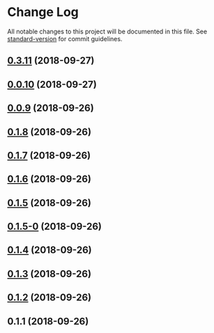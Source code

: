 # Change Log

All notable changes to this project will be documented in this file. See [standard-version](https://github.com/conventional-changelog/standard-version) for commit guidelines.

<a name="0.3.11"></a>
## [0.3.11](https://github.com/choufeng/m.xiajia.im/compare/v0.0.10...v0.3.11) (2018-09-27)



<a name="0.0.10"></a>
## [0.0.10](https://github.com/choufeng/m.xiajia.im/compare/v0.0.9...v0.0.10) (2018-09-27)



<a name="0.0.9"></a>
## [0.0.9](https://github.com/choufeng/m.xiajia.im/compare/v0.1.8...v0.0.9) (2018-09-26)



<a name="0.1.8"></a>
## [0.1.8](https://github.com/choufeng/m.xiajia.im/compare/v0.1.7...v0.1.8) (2018-09-26)



<a name="0.1.7"></a>
## [0.1.7](https://github.com/choufeng/m.xiajia.im/compare/v0.1.6...v0.1.7) (2018-09-26)



<a name="0.1.6"></a>
## [0.1.6](https://github.com/choufeng/m.xiajia.im/compare/v0.1.5...v0.1.6) (2018-09-26)



<a name="0.1.5"></a>
## [0.1.5](https://github.com/choufeng/m.xiajia.im/compare/v0.1.5-0...v0.1.5) (2018-09-26)



<a name="0.1.5-0"></a>
## [0.1.5-0](https://github.com/choufeng/m.xiajia.im/compare/v0.1.4...v0.1.5-0) (2018-09-26)



<a name="0.1.4"></a>
## [0.1.4](https://github.com/choufeng/m.xiajia.im/compare/v0.1.3...v0.1.4) (2018-09-26)



<a name="0.1.3"></a>
## [0.1.3](https://github.com/choufeng/m.xiajia.im/compare/v0.1.2...v0.1.3) (2018-09-26)



<a name="0.1.2"></a>
## [0.1.2](https://github.com/choufeng/m.xiajia.im/compare/v0.1.1...v0.1.2) (2018-09-26)



<a name="0.1.1"></a>
## 0.1.1 (2018-09-26)
